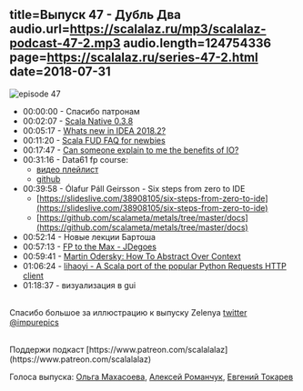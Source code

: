 title=Выпуск 47 - Дубль Два
audio.url=https://scalalaz.ru/mp3/scalalaz-podcast-47-2.mp3
audio.length=124754336
page=https://scalalaz.ru/series-47-2.html
date=2018-07-31
----

![episode 47](https://scalalaz.ru/img/episode47.jpg)

* 00:00:00 - Спасибо патронам
* 00:02:07 - [Scala Native 0.3.8](https://github.com/scala-native/scala-native/releases/tag/v0.3.8)
* 00:05:17 - [Whats new in IDEA 2018.2?](https://www.jetbrains.com/idea/whatsnew/#v2018-2-scala)
* 00:11:20 - [Scala FUD FAQ for newbies](https://kubuszok.com/2018/scala-fud-faq-for-newbies/)
* 00:17:47 - [Can someone explain to me the benefits of IO?](https://www.reddit.com/r/scala/comments/8ygjcq/can_someone_explain_to_me_the_benefits_of_io/?utm_content=title&utm_medium=user&utm_source=reddit&utm_name=frontpage)
* 00:31:16 - Data61 fp course:
	* [видео плейлист](https://www.youtube.com/playlist?list=PLly9WMAVMrayYo2c-1E_rIRwBXG_FbLBW)
	* [github](https://github.com/data61/fp-course)
* 00:39:58 - Ólafur Páll Geirsson - Six steps from zero to IDE
    * [https://slideslive.com/38908105/six-steps-from-zero-to-ide](https://slideslive.com/38908105/six-steps-from-zero-to-ide)
    * [https://github.com/scalameta/metals/tree/master/docs](https://github.com/scalameta/metals/tree/master/docs)
* 00:52:14 - Новые лекции Бартоша
* 00:57:13 - [FP to the Max - JDegoes](https://www.youtube.com/c/FunctionalProgrammingGroup)
* 00:59:41 - [Martin Odersky: How To Abstract Over Context](https://www.youtube.com/watch?v=uiorT754IwA&t=78)
* 01:06:24 - [lihaoyi - A Scala port of the popular Python Requests HTTP client](https://github.com/lihaoyi/requests-scala)
* 01:18:37 - визуализация в gui

<br/>Спасибо большое за иллюстрацию к выпуску Zelenya [twitter @impurepics](https://twitter.com/impurepics)

<br/>
Поддержи подкаст [https://www.patreon.com/scalalalaz](https://www.patreon.com/scalalalaz)

<br/>

Голоса выпуска:
[Ольга Махасоева](https://twitter.com/oli_kitty),
[Алексей Романчук](http://github.com/13h3r),
[Евгений Токарев](https://twitter.com/strobegen)
